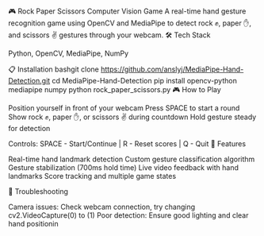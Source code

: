 🎮 Rock Paper Scissors Computer Vision Game
A real-time hand gesture recognition game using OpenCV and MediaPipe to detect rock ✊, paper ✋, and scissors ✌️ gestures through your webcam.
🛠️ Tech Stack

Python, OpenCV, MediaPipe, NumPy

📋 Installation
bashgit clone https://github.com/anslyj/MediaPipe-Hand-Detection.git
cd MediaPipe-Hand-Detection
pip install opencv-python mediapipe numpy
python rock_paper_scissors.py
🎮 How to Play

Position yourself in front of your webcam
Press SPACE to start a round
Show rock ✊, paper ✋, or scissors ✌️ during countdown
Hold gesture steady for detection

Controls: SPACE - Start/Continue | R - Reset scores | Q - Quit
🧠 Features

Real-time hand landmark detection
Custom gesture classification algorithm
Gesture stabilization (700ms hold time)
Live video feedback with hand landmarks
Score tracking and multiple game states

🚨 Troubleshooting

Camera issues: Check webcam connection, try changing cv2.VideoCapture(0) to (1)
Poor detection: Ensure good lighting and clear hand positionin
